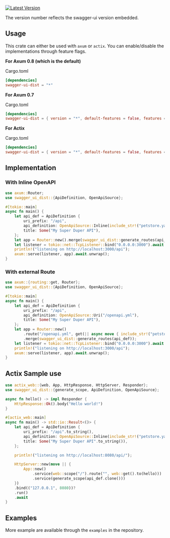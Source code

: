 [![Latest Version](https://img.shields.io/crates/v/swagger-ui-dist.svg)](https://crates.io/crates/swagger-ui-dist)

The version number reflects the swagger-ui version embedded.

## Usage

This crate can either be used with `axum` or `actix`. You can enable/disable the implementations through feature flags.

**For Axum 0.8 (which is the default)**

Cargo.toml
```toml
[dependencies]
swagger-ui-dist = "*"
```

**For Axum 0.7**

Cargo.toml
```toml
[dependencies]
swagger-ui-dist = { version = "*", default-features = false, features = ["with-axum-07"] }
```

**For Actix**

Cargo.toml
```toml
[dependencies]
swagger-ui-dist = { version = "*", default-features = false, features = ["with-actix"] }
```

## Implementation

### With Inline OpenAPI

```rust
use axum::Router;
use swagger_ui_dist::{ApiDefinition, OpenApiSource};

#[tokio::main]
async fn main() {
    let api_def = ApiDefinition {
        uri_prefix: "/api",
        api_definition: OpenApiSource::Inline(include_str!("petstore.yaml")),
        title: Some("My Super Duper API"),
    };
    let app = Router::new().merge(swagger_ui_dist::generate_routes(api_def));
    let listener = tokio::net::TcpListener::bind("0.0.0.0:3000").await.unwrap();
    println!("listening on http://localhost:3000/api");
    axum::serve(listener, app).await.unwrap();
}
```

### With external Route

```rust
use axum::{routing::get, Router};
use swagger_ui_dist::{ApiDefinition, OpenApiSource};

#[tokio::main]
async fn main() {
    let api_def = ApiDefinition {
        uri_prefix: "/api",
        api_definition: OpenApiSource::Uri("/openapi.yml"),
        title: Some("My Super Duper API"),
    };
    let app = Router::new()
        .route("/openapi.yml", get(|| async move { include_str!("petstore.yaml") }))
        .merge(swagger_ui_dist::generate_routes(api_def));
    let listener = tokio::net::TcpListener::bind("0.0.0.0:3000").await.unwrap();
    println!("listening on http://localhost:3000/api");
    axum::serve(listener, app).await.unwrap();
}
```

## Actix Sample use

```rust
use actix_web::{web, App, HttpResponse, HttpServer, Responder};
use swagger_ui_dist::{generate_scope, ApiDefinition, OpenApiSource};

async fn hello() -> impl Responder {
    HttpResponse::Ok().body("Hello world!")
}

#[actix_web::main]
async fn main() -> std::io::Result<()> {
    let api_def = ApiDefinition {
        uri_prefix: "/api".to_string(),
        api_definition: OpenApiSource::Inline(include_str!("petstore.yaml").to_string()),
        title: Some("My Super Duper API".to_string()),
    };

    println!("listening on http://localhost:8080/api/");

    HttpServer::new(move || {
        App::new()
            .service(web::scope("/").route("", web::get().to(hello)))
            .service(generate_scope(api_def.clone()))
    })
    .bind(("127.0.0.1", 8080))?
    .run()
    .await
}
```

## Examples

More example are available through the `examples` in the repository.